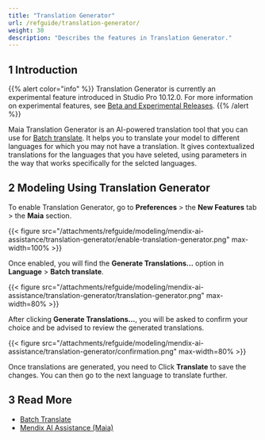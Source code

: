```yaml
---
title: "Translation Generator"
url: /refguide/translation-generator/
weight: 30
description: "Describes the features in Translation Generator."
---
```


## 1 Introduction 

{{% alert color="info" %}}
Translation Generator is currently an experimental feature introduced in Studio Pro 10.12.0. For more information on experimental features, see [Beta and Experimental Releases](/releasenotes/beta-features/).
{{% /alert %}}

 Maia Translation Generator is an AI-powered translation tool that you can use for [Batch translate](/refguide/batch-translate/). It helps you to translate your model to different languages for which you may not have a translation. It gives contextualized translations for the languages that you have seleted, using parameters in the way that works specifically for the selcted languages.

## 2 Modeling Using Translation Generator

To enable Translation Generator, go to **Preferences** > the **New Features** tab > the **Maia** section.

{{< figure src="/attachments/refguide/modeling/mendix-ai-assistance/translation-generator/enable-translation-generator.png" max-width=100% >}}

Once enabled, you will find the **Generate Translations...** option in **Language** > **Batch translate**. 

{{< figure src="/attachments/refguide/modeling/mendix-ai-assistance/translation-generator/translation-generator.png" max-width=80% >}}

After clicking **Generate Translations...**, you will be asked to confirm your choice and be advised to review the generated translations.

{{< figure src="/attachments/refguide/modeling/mendix-ai-assistance/translation-generator/confirmation.png" max-width=80% >}}

Once translations are generated, you need to Click **Translate** to save the changes. You can then go to the next language to translate further.

## 3 Read More

* [Batch Translate](/refguide/batch-translate/)
* [Mendix AI Assistance (Maia)](/refguide/mendix-ai-assistance/)
